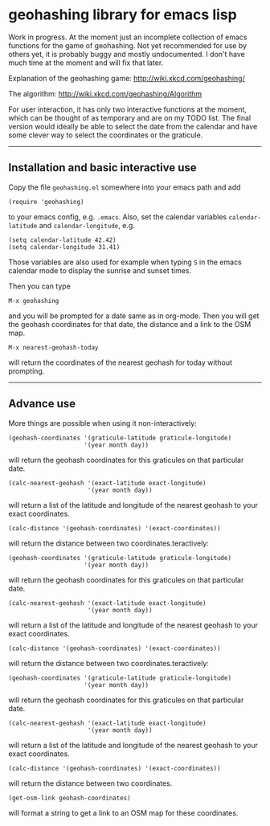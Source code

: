 # geohashing library for emacs lisp
Work in progress. At the moment just an incomplete collection of
emacs functions for the game of geohashing.
Not yet recommended for use by others yet, it is probably buggy and mostly undocumented.
I don't have much time at the moment and will fix that later.

Explanation of the geohashing game: http://wiki.xkcd.com/geohashing/

The algorithm: http://wiki.xkcd.com/geohashing/Algorithm

For user interaction, it has only two interactive functions at the moment,
which can be thought of as temporary and are on my TODO list.
The final version would ideally be able to select the date from the calendar
and have some clever way to select the coordinates or the graticule.
* * *

## Installation and basic interactive use

Copy the file `geohashing.el` somewhere into your emacs path and add

    (require 'geohashing)

to your emacs config, e.g. `.emacs`. Also, set the calendar variables
`calendar-latitude` and `calendar-longitude`, e.g.

    (setq calendar-latitude 42.42)
    (setq calendar-longitude 31.41)

Those variables are also used for example when typing `S`
in the emacs calendar mode to display the sunrise and sunset times.

Then you can type

    M-x geohashing

and you will be prompted for a date same as in org-mode.
Then you will get the geohash coordinates for that date,
the distance and a link to the OSM map.

    M-x nearest-geohash-today

will return the coordinates of the nearest geohash for today
without prompting.
* * *

## Advance use

More things are possible when using it non-interactively:

    (geohash-coordinates '(graticule-latitude graticule-longitude)
                         '(year month day))

will return the geohash coordinates for this graticules on that particular date.

    (calc-nearest-geohash '(exact-latitude exact-longitude)
                          '(year month day))

will return a list of the latitude and longitude of the nearest geohash to your
exact coordinates.

    (calc-distance '(geohash-coordinates) '(exact-coordinates))

will return the distance between two coordinates.teractively:

    (geohash-coordinates '(graticule-latitude graticule-longitude)
                         '(year month day))

will return the geohash coordinates for this graticules on that particular date.

    (calc-nearest-geohash '(exact-latitude exact-longitude)
                          '(year month day))

will return a list of the latitude and longitude of the nearest geohash to your
exact coordinates.

    (calc-distance '(geohash-coordinates) '(exact-coordinates))

will return the distance between two coordinates.teractively:

    (geohash-coordinates '(graticule-latitude graticule-longitude)
                         '(year month day))

will return the geohash coordinates for this graticules on that particular date.

    (calc-nearest-geohash '(exact-latitude exact-longitude)
                          '(year month day))

will return a list of the latitude and longitude of the nearest geohash to your
exact coordinates.

    (calc-distance '(geohash-coordinates) '(exact-coordinates))

will return the distance between two coordinates.

    (get-osm-link geohash-coordinates)

will format a string to get a link to an OSM map for these coordinates.
